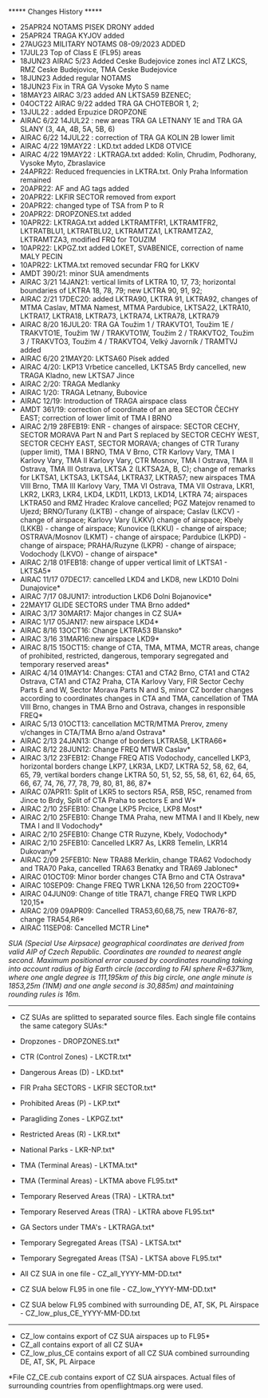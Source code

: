 
***** Changes History *****
* 25APR24 NOTAMS PISEK DRONY added
* 25APR24 TRAGA KYJOV added
* 27AUG23 MILITARY NOTAMS 08-09/2023 ADDED
* 17JUL23 Top of Class E (FL95) areas
* 18JUN23 AIRAC 5/23 Added Ceske Budejovice zones incl ATZ LKCS, RMZ Ceske Budejovice, TMA Ceske Budejovice
* 18JUN23 Added regular NOTAMS
* 18JUN23 Fix in TRA GA Vysoke Myto S name
* 18MAY23 AIRAC 3/23 added AN LKTSA59 BZENEC;
* 04OCT22 AIRAC 9/22 added TRA GA CHOTEBOR 1, 2;
* 13JUL22 : added Erpuzice DROPZONE
* AIRAC 6/22 14JUL22 : new areas TRA GA LETNANY 1E and TRA GA SLANY (3, 4A, 4B, 5A, 5B, 6)
* AIRAC 6/22 14JUL22 : correction of TRA GA KOLIN 2B lower limit
* AIRAC 4/22 19MAY22 : LKD.txt added LKD8 OTVICE
* AIRAC 4/22 19MAY22 : LKTRAGA.txt added: Kolin, Chrudim, Podhorany, Vysoke Myto, Zbraslavice
* 24APR22: Reduced frequencies in LKTRA.txt. Only Praha Information remained
* 20APR22: AF and AG tags added
* 20APR22: LKFIR SECTOR removed from export
* 20APR22: changed type of TSA from P to R
* 20APR22: DROPZONES.txt added
* 10APR22: LKTRAGA.txt added LKTRAMTFR1, LKTRAMTFR2, LKTRATBLU1, LKTRATBLU2, LKTRAMTZA1, LKTRAMTZA2, LKTRAMTZA3, modified FRQ for TOUZIM
* 10APR22: LKPGZ.txt added LOKET, SVABENICE, correction of name MALY PECIN
* 10APR22: LKTMA.txt removed secundar FRQ for LKKV
* AMDT 390/21: minor SUA amendments
* AIRAC 3/21 14JAN21: vertical limits of LKTRA 10, 17, 73; horizontal boundaries of LKTRA 18, 78, 79; new LKTRA 90, 91, 92;
* AIRAC 2/21 17DEC20: added LKTRA90, LKTRA 91, LKTRA92, changes of MTMA Caslav, MTMA Namest, MTMA Pardubice,
LKTSA22, LKTRA10, LKTRA17, LKTRA18, LKTRA73,
LKTRA74, LKTRA78, LKTRA79
* AIRAC 8/20 16JUL20: TRA GA Toužim 1 / TRAKVTO1, Toužim 1E / TRAKVTO1E, Toužim 1W / TRAKVTO1W, Toužim 2 / TRAKVTO2, Toužim 3 / TRAKVTO3, Toužim 4 / TRAKVTO4, Velký Javorník / TRAMTVJ added 
* AIRAC 6/20 21MAY20: LKTSA60 Písek added
* AIRAC 4/20: LKP13 Vrbetice cancelled, LKTSA5 Brdy cancelled, new TRAGA Kladno, new LKTSA7 Jince
* AIRAC 2/20: TRAGA Medlanky
* AIRAC 1/20: TRAGA Letnany, Bubovice
* AIRAC 12/19: Introduction of TRAGA airspace class
* AMDT 361/19: correction of coordinate of an area SECTOR ČECHY EAST; correction of lower limit of TMA I BRNO
* AIRAC 2/19 28FEB19: ENR - changes of airspace: SECTOR CECHY, SECTOR MORAVA Part N and Part S replaced by SECTOR CECHY WEST, SECTOR CECHY EAST, SECTOR MORAVA; changes of CTR Turany (upper limit), TMA I BRNO, TMA V Brno, CTR Karlovy Vary, TMA I Karlovy Vary, TMA II Karlovy Vary, CTR Mosnov, TMA I Ostrava, TMA II Ostrava, TMA III Ostrava, LKTSA 2 (LKTSA2A,
B, C); change of remarks for LKTSA1, LKTSA3, LKTSA4, LKTRA37, LKTRA57; new airspaces TMA VIII Brno, TMA III Karlovy Vary, TMA VI Ostrava, TMA VII Ostrava, LKR1, LKR2, LKR3, LKR4, LKD4, LKD11, LKD13, LKD14, LKTRA 74; airspaces LKTRA50 and RMZ Hradec Kralove cancelled; PGZ Matejov renamed to Ujezd; BRNO/Turany (LKTB) - change of airspace; Caslav (LKCV) - change of airspace; Karlovy Vary (LKKV) change of airspace; Kbely (LKKB) - change of airspace; Kunovice (LKKU) - change of airspace; OSTRAVA/Mosnov (LKMT) - change of airspace; Pardubice (LKPD) - change of airspace; PRAHA/Ruzyne (LKPR) - change of airspace; Vodochody (LKVO) - change of airspace*
* AIRAC 2/18 01FEB18: change of upper vertical limit of LKTSA1 - LKTSA5*
* AIRAC 11/17 07DEC17: cancelled LKD4 and LKD8, new LKD10 Dolni Dunajovice*
* AIRAC 7/17 08JUN17: introduction LKD6 Dolni Bojanovice*
* 22MAY17 GLIDE SECTORS under TMA Brno added*
* AIRAC 3/17 30MAR17: Major changes in CZ SUA*
* AIRAC 1/17 05JAN17: new airspace LKD4*
* AIRAC 8/16 13OCT16: Change LKTRA53 Blansko*
* AIRAC 3/16 31MAR16:new airspace LKD9*
* AIRAC 8/15 15OCT15: change of CTA, TMA, MTMA, MCTR areas, change of prohibited, restricted, dangerous, temporary segregated and temporary reserved areas*
* AIRAC 4/14 01MAY14: Changes: CTA1 and CTA2 Brno, CTA1 and CTA2 Ostrava, CTA1 and CTA2 Praha, CTA Karlovy Vary, FIR Sector Cechy Parts E and W, Sector Morava Parts N and S, minor CZ border changes according to coordinates changes in CTA and TMA, cancellation of TMA VIII Brno, changes in TMA Brno and Ostrava, changes in responsible FREQ*
* AIRAC 5/13 01OCT13: cancellation MCTR/MTMA Prerov, zmeny v/changes in CTA/TMA Brno a/and Ostrava*
* AIRAC 2/13 24JAN13: Change of borders LKTRA58, LKTRA66*
* AIRAC 8/12 28JUN12: Change FREQ MTWR Caslav*
* AIRAC 3/12 23FEB12: Change FREQ ATIS Vodochody, cancelled LKP3, horizontal borders change LKP7, LKR3A, LKD7, LKTRA 52, 58, 62, 64, 65, 79, vertikal borders change LKTRA 50, 51, 52, 55, 58, 61, 62, 64, 65, 66, 67, 74, 76, 77, 78, 79, 80, 81, 86, 87*
* AIRAC 07APR11: Split of LKR5 to sectors R5A, R5B, R5C, renamed from Jince to Brdy, Split of CTA Praha to sectors E and W*
* AIRAC 2/10 25FEB10: Change LKP5 Prcice, LKP8 Most*
* AIRAC 2/10 25FEB10: Change TMA Praha, new MTMA I and II Kbely, new TMA I and II Vodochody*
* AIRAC 2/10 25FEB10: Change CTR Ruzyne, Kbely, Vodochody*
* AIRAC 2/10 25FEB10: Cancelled LKR7 As, LKR8 Temelin, LKR14 Dukovany*
* AIRAC 2/09 25FEB10: New TRA88 Merklin, change TRA62 Vodochody and TRA70 Paka, cancelled TRA63 Benatky and TRA69 Jablonec*
* AIRAC 01OCT09: Minor border changes CTA Brno and CTA Ostrava*
* AIRAC 10SEP09: Change FREQ TWR LKNA 126,50 from 22OCT09*
* AIRAC 04JUN09: Change of title TRA71, change FREQ TWR LKPD 120,15*
* AIRAC 2/09 09APR09: Cancelled TRA53,60,68,75, new TRA76-87, change TRA54,R6*
* AIRAC 11SEP08: Cancelled MCTR Line*



*SUA (Special Use Airpsace) geographical coordinates are derived from valid AIP of Czech Republic.*
*Coordinates are rounded to nearest angle second.*
*Maximum positional error caused by coordinates rounding taking into account radius of big Earth circle (according to FAI sphere R=6371km, where one angle degree is 111,195km of this big circle, one angle minute is 1853,25m (1NM) and one angle second is 30,885m) and maintaining rounding rules is 16m.*


*****
* CZ SUAs are splitted to separated source files. Each single file contains the same category SUAs:*
* Dropzones - DROPZONES.txt*
* CTR (Control Zones) - LKCTR.txt*
* Dangerous Areas (D) - LKD.txt*
* FIR Praha SECTORS - LKFIR SECTOR.txt*
* Prohibited Areas (P) - LKP.txt*
* Paragliding Zones - LKPGZ.txt*
* Restricted Areas (R) - LKR.txt*
* National Parks - LKR-NP.txt*
* TMA (Terminal Areas) - LKTMA.txt*
* TMA (Terminal Areas) - LKTMA above FL95.txt*
* Temporary Reserved Areas (TRA) - LKTRA.txt*
* Temporary Reserved Areas (TRA) - LKTRA above FL95.txt*
* GA Sectors under TMA's - LKTRAGA.txt*
* Temporary Segregated Areas (TSA) - LKTSA.txt*
* Temporary Segregated Areas (TSA) - LKTSA above FL95.txt*


* All CZ SUA in one file - CZ_all_YYYY-MM-DD.txt*
* CZ SUA below FL95 in one file - CZ_low_YYYY-MM-DD.txt*
* CZ SUA below FL95 combined with surrounding DE, AT, SK, PL Airspace - CZ_low_plus_CE_YYYY-MM-DD.txt


*****

* CZ_low contains export of CZ SUA airspaces up to FL95*
* CZ_all contains export of all CZ SUA*
* CZ_low_plus_CE contains export of all CZ SUA combined surrounding DE, AT, SK, PL Airpace

*File CZ_CE.cub contains export of CZ SUA airspaces. Actual files of surrounding countries from openflightmaps.org were used.

